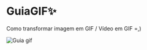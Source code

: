 # GuiaGIF✨
Como transformar imagem em GIF / Vídeo em GIF =,)

![Guia gif](https://user-images.githubusercontent.com/125037138/224456063-643a0b1b-1f0a-47e9-91d9-ef67fcbaee2b.gif)
